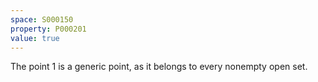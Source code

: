 ```yaml
---
space: S000150
property: P000201
value: true
---
```


The point $1$ is a generic point, as it belongs to every nonempty open set.
